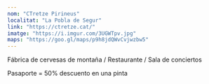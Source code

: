 ```yaml
---
nom: "CTretze Pirineus"
localitat: "La Pobla de Segur"
link: "https://ctretze.cat/"
imatge: "https://i.imgur.com/3UGWTpv.jpg"
maps: "https://goo.gl/maps/p9h8jdQWvCvjwzbw5"
---
```


Fábrica de cervesas de montaña / Restaurante / Sala de conciertos

Pasaporte = 50% descuento en una pinta
